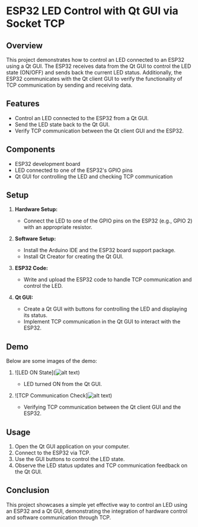 # ESP32 LED Control with Qt GUI via Socket TCP 

## Overview
This project demonstrates how to control an LED connected to an ESP32 using a Qt GUI. The ESP32 receives data from the Qt GUI to control the LED state (ON/OFF) and sends back the current LED status. Additionally, the ESP32 communicates with the Qt client GUI to verify the functionality of TCP communication by sending and receiving data.

## Features
- Control an LED connected to the ESP32 from a Qt GUI.
- Send the LED state back to the Qt GUI.
- Verify TCP communication between the Qt client GUI and the ESP32.

## Components
- ESP32 development board
- LED connected to one of the ESP32's GPIO pins
- Qt GUI for controlling the LED and checking TCP communication

## Setup
1. **Hardware Setup:**
   - Connect the LED to one of the GPIO pins on the ESP32 (e.g., GPIO 2) with an appropriate resistor.

2. **Software Setup:**
   - Install the Arduino IDE and the ESP32 board support package.
   - Install Qt Creator for creating the Qt GUI.

3. **ESP32 Code:**
   - Write and upload the ESP32 code to handle TCP communication and control the LED.

4. **Qt GUI:**
   - Create a Qt GUI with buttons for controlling the LED and displaying its status.
   - Implement TCP communication in the Qt GUI to interact with the ESP32.

## Demo
Below are some images of the demo:



1. ![LED ON State](![alt text](image.png))
   - LED turned ON from the Qt GUI.

2. ![TCP Communication Check]![alt text](image-1.png))
   - Verifying TCP communication between the Qt client GUI and the ESP32.

## Usage
1. Open the Qt GUI application on your computer.
2. Connect to the ESP32 via TCP.
3. Use the GUI buttons to control the LED state.
4. Observe the LED status updates and TCP communication feedback on the Qt GUI.

## Conclusion
This project showcases a simple yet effective way to control an LED using an ESP32 and a Qt GUI, demonstrating the integration of hardware control and software communication through TCP.
